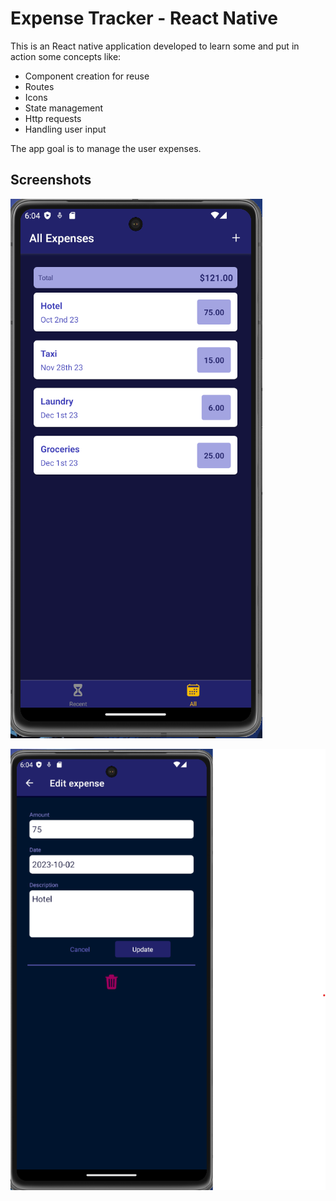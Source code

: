 # Expense Tracker - React Native

This is an React native application developed to learn some and put in action some concepts like:

 - Component creation for reuse
 - Routes
 - Icons
 - State management
 - Http requests
 - Handling user input

The app goal is to manage the user expenses.

## Screenshots

![Start page](screens/all-expenses.png)

![Edit Screen](screens/expense-edit.png)
